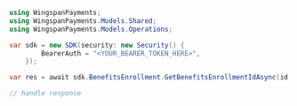 <!-- Start SDK Example Usage [usage] -->
```csharp
using WingspanPayments;
using WingspanPayments.Models.Shared;
using WingspanPayments.Models.Operations;

var sdk = new SDK(security: new Security() {
        BearerAuth = "<YOUR_BEARER_TOKEN_HERE>",
    });

var res = await sdk.BenefitsEnrollment.GetBenefitsEnrollmentIdAsync(id: "<value>");

// handle response
```
<!-- End SDK Example Usage [usage] -->